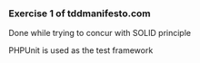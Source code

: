 ### Exercise 1 of tddmanifesto.com

Done while trying to concur with SOLID principle

PHPUnit is used as the test framework
